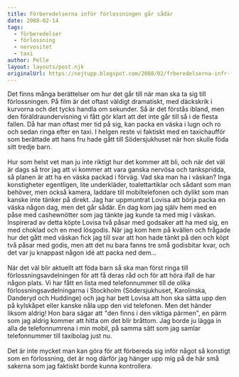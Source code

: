```yaml
---
title: Förberedelserna inför förlossningen går sådär
date: 2008-02-14
tags: 
  - förberedelser
  - förlossning
  - nervositet
  - taxi	
author: Pelle
layout: layouts/post.njk
originalUrl: https://nejtupp.blogspot.com/2008/02/frberedelserna-infr-frlossningen-gr-sdr.html
---
```


Det finns många berättelser om hur det går till när man ska ta sig till förlossningen. På film är det oftast väldigt dramatiskt, med däckskrik i kurvorna och det tycks handla om sekunder. Så är det förstås ibland, men den föräldraundervisning vi fått gör klart att det inte går till så i de flesta fallen. Då har man oftast mer tid på sig, kan packa en väska i lugn och ro och sedan ringa efter en taxi. I helgen reste vi faktiskt med en taxichaufför som berättade att hans fru hade gått till Södersjukhuset när hon skulle föda sitt tredje barn.<br>
<br>
Hur som helst vet man ju inte riktigt hur det kommer att bli, och när det väl är dags så tror jag att vi kommer att vara ganska nervösa och tankspridda, så planen är att ha en väska packad i förväg. Vad ska man ha i väskan? Inga konstigheter egentligen, lite underkläder, toalettartiklar och sådant som man behöver, men också kamera, laddare till mobiltelefonen och dylikt som man kanske inte tänker på direkt. Jag har uppmuntrat Lovisa att börja packa en väska någon dag, men det går sådär. En dag kom jag själv hem med en påse med cashewnötter som jag tänkte jag kunde ta med mig i väskan. Inspirerad av detta köpte Lovisa två påsar med godsaker att ha med sig, en med choklad och en med lösgodis. När jag kom hem på kvällen och frågade hur det gått med väskan fick jag till svar att hon hade tänkt på den och köpt två påsar med godis, men att det nu bara fanns tre små godisbitar kvar, och det var ju knappast någon idé att packa ned dem...<br>
<br>
När det väl blir aktuellt att föda barn så ska man först ringa till förlossningsavdelningen för att få deras råd och för att höra ifall de har någon plats. Vi har fått en lista med telefonnummer till de olika förlossningsavdelningarna i Stockholm (Södersjukhuset, Karolinska, Danderyd och Huddinge) och jag har bett Lovisa att hon ska sätta upp den på kylskåpet eller kanske nåla upp den vid telefonen. Men det händer liksom aldrig! Hon bara sägar att "den finns i den viktiga pärmen", en pärm som jag aldrig kommer att hitta om det blir bråttom. Jag borde ju lägga in alla de telefonnumrena i min mobil, på samma sätt som jag samlar telefonnummer till taxibolag just nu.<br>
<br>
Det är inte mycket man kan göra för att förbereda sig inför något så konstigt som en förlossning, det är nog därför jag hänger upp mig på de här små sakerna som jag faktiskt borde kunna kontrollera.
<!-- no comments on this post -->